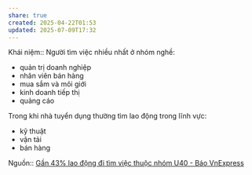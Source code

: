 ```yaml
---
share: true
created: 2025-04-22T01:53
updated: 2025-07-09T17:32
---
```

Khái niệm:: 
Người tìm việc nhiều nhất ở nhóm nghề:
- quản trị doanh nghiệp
- nhân viên bán hàng
- mua sắm và môi giới
- kinh doanh tiếp thị
- quảng cáo

Trong khi nhà tuyển dụng thường tìm lao động trong lĩnh vực:
- kỹ thuật
- vận tải
- bán hàng

Nguồn:: [Gần 43% lao động đi tìm việc thuộc nhóm U40 - Báo VnExpress](https://vnexpress.net/gan-43-lao-dong-di-tim-viec-thuoc-nhom-u40-4876912.html)
